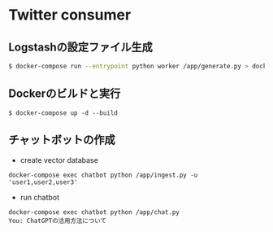 # Twitter consumer

## Logstashの設定ファイル生成

```bash
$ docker-compose run --entrypoint python worker /app/generate.py > docker/logstash/logstash.conf
```

## Dockerのビルドと実行
```
$ docker-compose up -d --build
```

## チャットボットの作成
* create vector database
```
docker-compose exec chatbot python /app/ingest.py -u 'user1,user2,user3'
```

* run chatbot
```
docker-compose exec chatbot python /app/chat.py
You: ChatGPTの活用方法について
```
